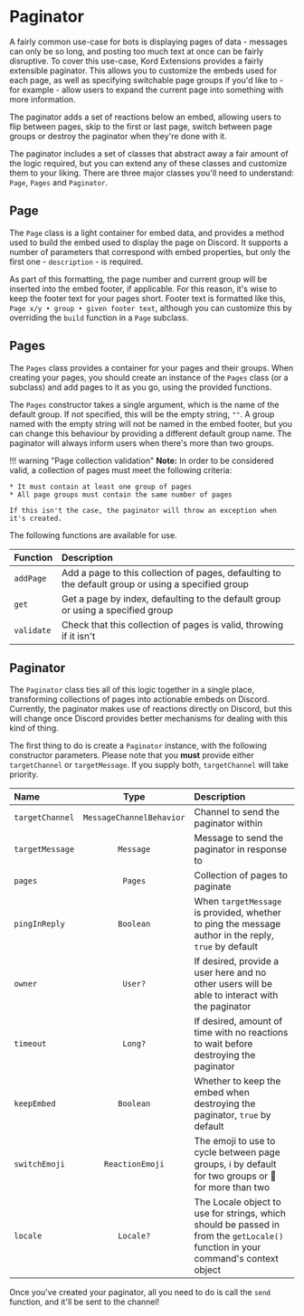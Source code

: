 # Paginator

A fairly common use-case for bots is displaying pages of data - messages can only be so long, and posting too much
text at once can be fairly disruptive. To cover this use-case, Kord Extensions provides a fairly extensible paginator.
This allows you to customize the embeds used for each page, as well as specifying switchable page groups if you'd like
to - for example - allow users to expand the current page into something with more information.

The paginator adds a set of reactions below an embed, allowing users to flip between pages, skip to the first or last
page, switch between page groups or destroy the paginator when they're done with it.

The paginator includes a set of classes that abstract away a fair amount of the logic required, but you can
extend any of these classes and customize them to your liking. There are three major classes you'll need to understand:
`Page`, `Pages` and `Paginator`.

## Page

The `Page` class is a light container for embed data, and provides a method used to build the embed used to display
the page on Discord. It supports a number of parameters that correspond with embed properties, but only the first one -
`description` - is required.

As part of this formatting, the page number and current group will be inserted into the embed footer, if applicable.
For this reason, it's wise to keep the footer text for your pages short. Footer text is formatted like this,
`Page x/y • group • given footer text`, although you can customize this by overriding the `build` function in a 
`Page` subclass.

## Pages

The `Pages` class provides a container for your pages and their groups. When creating your pages, you should create
an instance of the `Pages` class (or a subclass) and add pages to it as you go, using the provided functions.

The `Pages` constructor takes a single argument, which is the name of the default group. If not specified, this will
be the empty string, `""`. A group named with the empty string will not be named in the embed footer, but you can
change this behaviour by providing a different default group name. The paginator will always inform users when there's
more than two groups.

!!! warning "Page collection validation"
    **Note:** In order to be considered valid, a collection of pages must meet the following criteria:

    * It must contain at least one group of pages
    * All page groups must contain the same number of pages

    If this isn't the case, the paginator will throw an exception when it's created.

The following functions are available for use.

Function   | Description
:--------- | :----------
`addPage`  | Add a page to this collection of pages, defaulting to the default group or using a specified group
`get`      | Get a page by index, defaulting to the default group or using a specified group
`validate` | Check that this collection of pages is valid, throwing if it isn't

## Paginator

The `Paginator` class ties all of this logic together in a single place, transforming collections of pages into 
actionable embeds on Discord. Currently, the paginator makes use of reactions directly on Discord, but this will
change once Discord provides better mechanisms for dealing with this kind of thing.

The first thing to do is create a `Paginator` instance, with the following constructor parameters. Please note that you **must** provide either `targetChannel` or `targetMessage`. If you supply both, `targetChannel` will take priority.

Name            | Type                     | Description
:-------------- | :----------------------: | :----------
`targetChannel` | `MessageChannelBehavior` | Channel to send the paginator within
`targetMessage` | `Message`                | Message to send the paginator in response to
`pages`         | `Pages`                  | Collection of pages to paginate
`pingInReply`   | `Boolean`                | When `targetMessage` is provided, whether to ping the message author in the reply, `true` by default
`owner`         | `User?`                  | If desired, provide a user here and no other users will be able to interact with the paginator
`timeout`       | `Long?`                  | If desired, amount of time with no reactions to wait before destroying the paginator
`keepEmbed`     | `Boolean`                | Whether to keep the embed when destroying the paginator, `true` by default
`switchEmoji`   | `ReactionEmoji`          | The emoji to use to cycle between page groups, :information_source: by default for two groups or :arrows_counterclockwise: for more than two
`locale`        | `Locale?`                | The Locale object to use for strings, which should be passed in from the `getLocale()` function in your command's context object

Once you've created your paginator, all you need to do is call the `send` function, and it'll be sent to the channel!
